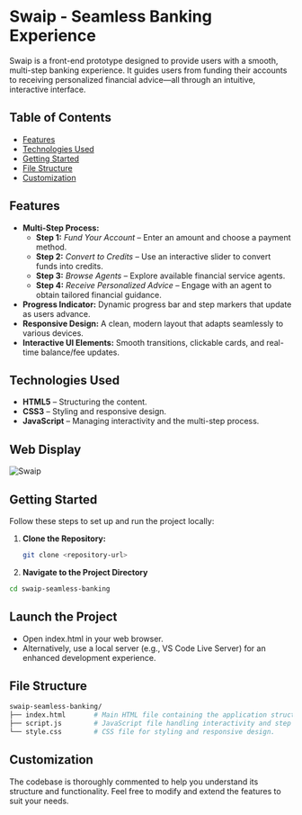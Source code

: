 # Swaip - Seamless Banking Experience

Swaip is a front-end prototype designed to provide users with a smooth, multi-step banking experience. It guides users from funding their accounts to receiving personalized financial advice—all through an intuitive, interactive interface.

## Table of Contents

- [Features](#features)
- [Technologies Used](#technologies-used)
- [Getting Started](#getting-started)
- [File Structure](#file-structure)
- [Customization](#customization)

## Features

- **Multi-Step Process:**
  - **Step 1:** *Fund Your Account* – Enter an amount and choose a payment method.
  - **Step 2:** *Convert to Credits* – Use an interactive slider to convert funds into credits.
  - **Step 3:** *Browse Agents* – Explore available financial service agents.
  - **Step 4:** *Receive Personalized Advice* – Engage with an agent to obtain tailored financial guidance.
- **Progress Indicator:** Dynamic progress bar and step markers that update as users advance.
- **Responsive Design:** A clean, modern layout that adapts seamlessly to various devices.
- **Interactive UI Elements:** Smooth transitions, clickable cards, and real-time balance/fee updates.

## Technologies Used

- **HTML5** – Structuring the content.
- **CSS3** – Styling and responsive design.
- **JavaScript** – Managing interactivity and the multi-step process.

## Web Display

![Swaip](https://github.com/user-attachments/assets/1f699a55-ddfb-44ee-b1eb-282155354c6d)

## Getting Started

Follow these steps to set up and run the project locally:

1. **Clone the Repository:**

   ```bash
   git clone <repository-url>

2. **Navigate to the Project Directory**

```bash
cd swaip-seamless-banking
```
## Launch the Project
- Open index.html in your web browser.
- Alternatively, use a local server (e.g., VS Code Live Server) for an enhanced development experience.

## File Structure
```bash
swaip-seamless-banking/
├── index.html       # Main HTML file containing the application structure.
├── script.js        # JavaScript file handling interactivity and step navigation.
└── style.css        # CSS file for styling and responsive design.
```

## Customization
The codebase is thoroughly commented to help you understand its structure and functionality. Feel free to modify and extend the features to suit your needs.

